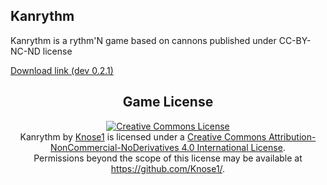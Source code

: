 ## Kanrythm
Kanrythm is a rythm'N game based on cannons published under CC-BY-NC-ND license

[Download link (dev 0.2.1)](https://github.com/Knose1/Kanrythm/releases/download/v0.3.0-dev/Dev.0.3.0.zip)

<h2 align="center">Game License</h2>
<p align="center">
<a rel="license" href="http://creativecommons.org/licenses/by-nc-nd/4.0/"><img alt="Creative Commons License" style="border-width:0" src="https://i.creativecommons.org/l/by-nc-nd/4.0/88x31.png" /></a><br /><span xmlns:dct="http://purl.org/dc/terms/" property="dct:title">Kanrythm</span> by <a xmlns:cc="http://creativecommons.org/ns#" href="https://github.com/Knose1/Kanrythm_comunity" property="cc:attributionName" rel="cc:attributionURL">Knose1</a> is licensed under a <a rel="license" href="http://creativecommons.org/licenses/by-nc-nd/4.0/">Creative Commons Attribution-NonCommercial-NoDerivatives 4.0 International License</a>.<br />Permissions beyond the scope of this license may be available at <a xmlns:cc="http://creativecommons.org/ns#" href="https://github.com/Knose1/" rel="cc:morePermissions">https://github.com/Knose1/</a>.
</p>
